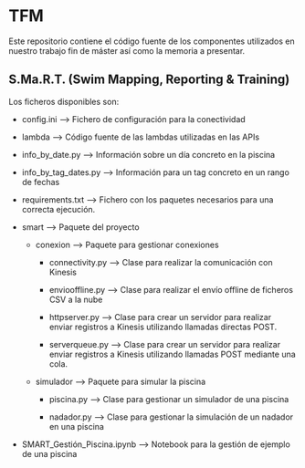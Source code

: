 # TFM

Este repositorio contiene el código fuente de los componentes utilizados en nuestro trabajo fin de máster así como la memoria a presentar.

## S.Ma.R.T. (Swim Mapping, Reporting & Training)

Los ficheros disponibles son:

* config.ini --> Fichero de configuración para la conectividad

* lambda --> Código fuente de las lambdas utilizadas en las APIs

 * info_by_date.py --> Información sobre un día concreto en la piscina
 
 * info_by_tag_dates.py --> Información para un tag concreto en un rango de fechas

* requirements.txt --> Fichero con los paquetes necesarios para una correcta ejecución.

* smart --> Paquete del proyecto

  * conexion --> Paquete para gestionar conexiones
  
    * connectivity.py --> Clase para realizar la comunicación con Kinesis
    
    * enviooffline.py --> Clase para realizar el envío offline de ficheros CSV a la nube
    
    * httpserver.py --> Clase para crear un servidor para realizar enviar registros a Kinesis utilizando llamadas directas POST.
    
    * serverqueue.py --> Clase para crear un servidor para realizar enviar registros a Kinesis utilizando llamadas POST mediante una cola.

  * simulador --> Paquete para simular la piscina
  
    * piscina.py --> Clase para gestionar un simulador de una piscina
    
    * nadador.py --> Clase para gestionar la simulación de un nadador en una piscina

* SMART_Gestión_Piscina.ipynb --> Notebook para la gestión de ejemplo de una piscina
